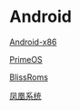 # Android

[Android-x86](https://www.android-x86.org/)

[PrimeOS](https://primeos.in/)

[BlissRoms](https://blissroms.org/)

[凤凰系统](http://www.phoenixos.com/)